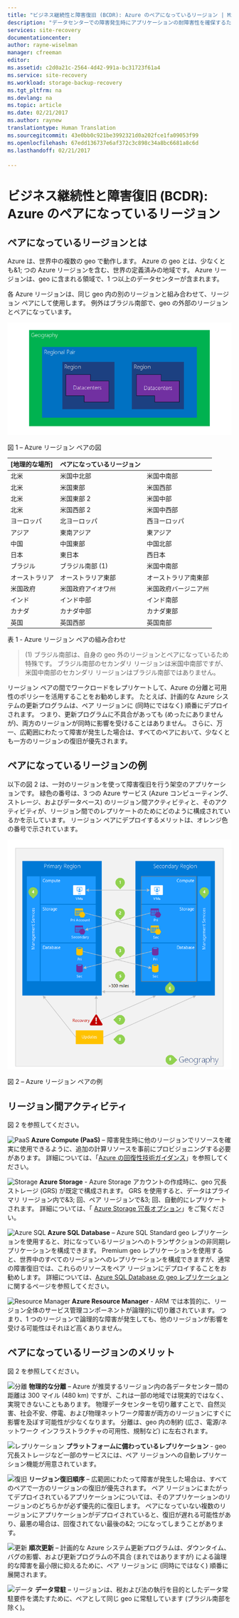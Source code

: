 ```yaml
---
title: "ビジネス継続性と障害復旧 (BCDR): Azure のペアになっているリージョン | Microsoft Docs"
description: "データセンターでの障害発生時にアプリケーションの耐障害性を確保するための Azure のリージョン ペアについて説明します。"
services: site-recovery
documentationcenter: 
author: rayne-wiselman
manager: cfreeman
editor: 
ms.assetid: c2d0a21c-2564-4d42-991a-bc31723f61a4
ms.service: site-recovery
ms.workload: storage-backup-recovery
ms.tgt_pltfrm: na
ms.devlang: na
ms.topic: article
ms.date: 02/21/2017
ms.author: raynew
translationtype: Human Translation
ms.sourcegitcommit: 43e0bb0c921be3992321d0a202fce1fa09053f99
ms.openlocfilehash: 67edd136737e6af372c3c898c34a8bc6681a8c6d
ms.lasthandoff: 02/21/2017

---
```


# <a name="business-continuity-and-disaster-recovery-bcdr-azure-paired-regions"></a>ビジネス継続性と障害復旧 (BCDR): Azure のペアになっているリージョン

## <a name="what-are-paired-regions"></a>ペアになっているリージョンとは

Azure は、世界中の複数の geo で動作します。 Azure の geo とは、少なくとも&1; つの Azure リージョンを含む、世界の定義済みの地域です。 Azure リージョンは、geo に含まれる領域で、1 つ以上のデータセンターが含まれます。

各 Azure リージョンは、同じ geo 内の別のリージョンと組み合わせて、リージョン ペアにして使用します。 例外はブラジル南部で、geo の外部のリージョンとペアになっています。

![AzureGeography](./media/best-practices-availability-paired-regions/GeoRegionDataCenter.png)

図 1 – Azure リージョン ペアの図

| [地理的な場所] | ペアになっているリージョン |  |
|:--- |:--- |:--- |
| 北米 |米国中北部 |米国中南部 |
| 北米 |米国東部 |米国西部 |
| 北米 |米国東部 2 |米国中部 |
| 北米 |米国西部 2 |米国中西部 |
| ヨーロッパ |北ヨーロッパ |西ヨーロッパ |
| アジア |東南アジア |東アジア |
| 中国 |中国東部 |中国北部 |
| 日本 |東日本 |西日本 |
| ブラジル |ブラジル南部 (1) |米国中南部 |
| オーストラリア |オーストラリア東部 |オーストラリア南東部 |
| 米国政府 |米国政府アイオワ州 |米国政府バージニア州 |
| インド |インド中部 |インド南部 |
| カナダ |カナダ中部 |カナダ東部 |
| 英国 |英国西部 |英国南部 |

表 1 - Azure リージョン ペアの組み合わせ

> (1) ブラジル南部は、自身の geo 外のリージョンとペアになっているため特殊です。 ブラジル南部のセカンダリ リージョンは米国中南部ですが、米国中南部のセカンダリ リージョンはブラジル南部ではありません。


リージョン ペアの間でワークロードをレプリケートして、Azure の分離と可用性のポリシーを活用することをお勧めします。 たとえば、計画的な Azure システムの更新プログラムは、ペア リージョンに (同時にではなく) 順番にデプロイされます。 つまり、更新プログラムに不具合があっても (めったにありませんが)、両方のリージョンが同時に影響を受けることはありません。 さらに、万一、広範囲にわたって障害が発生した場合は、すべてのペアにおいて、少なくとも一方のリージョンの復旧が優先されます。

## <a name="an-example-of-paired-regions"></a>ペアになっているリージョンの例
以下の図 2 は、一対のリージョンを使って障害復旧を行う架空のアプリケーションです。 緑色の番号は、3 つの Azure サービス (Azure コンピューティング、ストレージ、およびデータベース) のリージョン間アクティビティと、そのアクティビティが、リージョン間でのレプリケートのためにどのように構成されているかを示しています。 リージョン ペアにデプロイするメリットは、オレンジ色の番号で示されています。

![ペア リージョンのメリットの概要](./media/best-practices-availability-paired-regions/PairedRegionsOverview2.png)

図 2 – Azure リージョン ペアの例

## <a name="cross-region-activities"></a>リージョン間アクティビティ
図 2 を参照してください。

![PaaS](./media/best-practices-availability-paired-regions/1Green.png) **Azure Compute (PaaS)** – 障害発生時に他のリージョンでリソースを確実に使用できるように、追加の計算リソースを事前にプロビジョニングする必要があります。 詳細については、「[Azure の回復性技術ガイダンス](resiliency/resiliency-technical-guidance.md)」を参照してください。

![Storage](./media/best-practices-availability-paired-regions/2Green.png) **Azure Storage** - Azure Storage アカウントの作成時に、geo 冗長ストレージ (GRS) が既定で構成されます。 GRS を使用すると、データはプライマリ リージョン内で&3; 回、ペア リージョンで&3; 回、自動的にレプリケートされます。 詳細については、「 [Azure Storage 冗長オプション](storage/storage-redundancy.md)」をご覧ください。

![Azure SQL](./media/best-practices-availability-paired-regions/3Green.png) **Azure SQL Database** – Azure SQL Standard geo レプリケーションを使用すると、対になっているリージョンへのトランザクションの非同期レプリケーションを構成できます。 Premium geo レプリケーションを使用すると、世界中のすべてのリージョンへのレプリケーションを構成できますが、通常の障害復旧では、これらのリソースをペア リージョンにデプロイすることをお勧めします。 詳細については、[Azure SQL Database の geo レプリケーション](sql-database/sql-database-geo-replication-overview.md)に関するページを参照してください。

![Resource Manager](./media/best-practices-availability-paired-regions/4Green.png) **Azure Resource Manager** - ARM では本質的に、リージョン全体のサービス管理コンポーネントが論理的に切り離されています。 つまり、1 つのリージョンで論理的な障害が発生しても、他のリージョンが影響を受ける可能性はそれほど高くありません。

## <a name="benefits-of-paired-regions"></a>ペアになっているリージョンのメリット
図 2 を参照してください。  

![分離](./media/best-practices-availability-paired-regions/5Orange.png)
**物理的な分離** – Azure が推奨するリージョン内の各データセンター間の距離は 300 マイル (480 km) ですが、これは一部の地域では現実的ではなく、実現できないこともあります。 物理データセンターを切り離すことで、自然災害、社会不安、停電、および物理ネットワーク障害が両方のリージョンにすぐに影響を及ぼす可能性が少なくなります。 分離は、geo 内の制約 (広さ、電源/ネットワーク インフラストラクチャの可用性、規制など) に左右されます。  

![レプリケーション](./media/best-practices-availability-paired-regions/6Orange.png)
**プラットフォームに備わっているレプリケーション** - geo 冗長ストレージなど一部のサービスには、ペア リージョンへの自動レプリケーション機能が用意されています。

![復旧](./media/best-practices-availability-paired-regions/7Orange.png)
**リージョン復旧順序** – 広範囲にわたって障害が発生した場合は、すべてのペアで一方のリージョンの復旧が優先されます。 ペア リージョンにまたがってデプロイされているアプリケーションについては、そのアプリケーションのリージョンのどちらかが必ず優先的に復旧します。 ペアになっていない複数のリージョンにアプリケーションがデプロイされていると、復旧が遅れる可能性があり、最悪の場合は、回復されてない最後の&2; つになってしまうことがあります。

![更新](./media/best-practices-availability-paired-regions/8Orange.png)
**順次更新** – 計画的な Azure システム更新プログラムは、ダウンタイム、バグの影響、および更新プログラムの不具合 (まれではありますが) による論理的な障害を最小限に抑えるために、ペア リージョンに (同時にではなく) 順番に展開されます。

![データ](./media/best-practices-availability-paired-regions/9Orange.png)
**データ常駐** – リージョンは、税および法の執行を目的としたデータ常駐要件を満たすために、ペアとして同じ geo に常駐しています (ブラジル南部を除く)。

